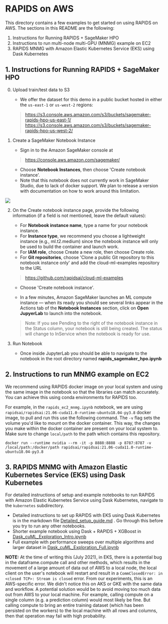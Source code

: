 # RAPIDS on AWS 
This directory contains a few examples to get started on using RAPIDS on AWS. The sections in this README are the following:

1. Instructions for Running RAPIDS + SageMaker HPO
2. Instructions to run multi-node multi-GPU (MNMG) example on EC2
3. RAPIDS MNMG with Amazon Elastic Kubernetes Service (EKS) using Dask Kubernetes

## 1. Instructions for Running RAPIDS + SageMaker HPO 

0. Upload train/test data to S3 

   - We offer the dataset for this demo in a public bucket hosted in either the `us-east-1` or `us-west-2` regions:
   > https://s3.console.aws.amazon.com/s3/buckets/sagemaker-rapids-hpo-us-east-1/   
   > https://s3.console.aws.amazon.com/s3/buckets/sagemaker-rapids-hpo-us-west-2/
   
   
1. Create a SageMaker Notebook Instance

   - Sign in to the Amazon SageMaker console at 
   > https://console.aws.amazon.com/sagemaker/
   
   - Choose **Notebook Instances**, then choose 'Create notebook instance'.
   - Note that this notebook does not currently work in SageMaker Studio, due to lack of docker support. We plan to release a version with documentation on how to work around this limitation.
   
<img src='img/sagemaker_notebook_instance.png'>

2. On the Create notebook instance page, provide the following information (if a field is not mentioned, leave the default values):
   - For **Notebook instance name**, type a name for your notebook instance.
   - For **Instance type**, we recommend you choose a lightweight instance (e.g., ml.t2.medium) since the notebook instance will only be used to build the container and launch work.
   - For **IAM role**, choose Create a new role, then choose Create role.
   - For **Git repositories**, choose 'Clone a public Git repository to this notebook instance only' and add the cloud-ml-examples repository to the URL
   > https://github.com/rapidsai/cloud-ml-examples 
   - Choose 'Create notebook instance'. 
   
   - In a few minutes, Amazon SageMaker launches an ML compute instance — when its ready you should see several links appear in the Actions tab of the **Notebook Instances** section, click on **Open JupyerLab** to launch into the notebook.   
   > Note: If you see Pending to the right of the notebook instance in the Status column, your notebook is still being created. The status will change to InService when the notebook is ready for use.

3. Run Notebook
   - Once inside JupyterLab you should be able to navigate to the notebook in the root directory named **rapids_sagemaker_hpo.ipynb**

## 2. Instructions to run MNMG example on EC2

We recommend using RAPIDS docker image on your local system and using the same image in the notebook so that the libraries can match accurately. You can achieve this using conda environments for RAPIDS too.

For example, in the `rapids_ec2_mnmg.ipynb` notebook, we are using `rapidsai/rapidsai:21.06-cuda11.0-runtime-ubuntu18.04-py3.8` docker image, to pull and run this use the following command. The `-v` flag sets the volume you'd like to mount on the docker container. This way, the changes you make within the docker container are present on your local system to. Make sure to change `local/path` to the path which contains this repository.

`docker run --runtime nvidia --rm -it -p 8888:8888 -p 8787:8787 -v /local/path:/docker/path rapidsai/rapidsai:21.06-cuda11.0-runtime-ubuntu18.04-py3.8`

## 3. RAPIDS MNMG with Amazon Elastic Kubernetes Service (EKS) using Dask Kubernetes

For detailed instructions of setup and example notebooks to run RAPIDS with Amazon Elastic Kubernetes Service using Dask Kubernetes, navigate to the `kubernetes` subdirectory.

- Detailed instructions to set up RAPIDS with EKS using Dask Kubernetes is in the markdown file [Detailed_setup_guide.md](./kubernetes/Detailed_setup_guide.md) . Go through this before you try to run any other notebooks.
- Shorter example notebook using Dask + RAPIDS + XGBoost in [Dask_cuML_Exploration_Intro.ipynb](./kubernetes/Dask_cuML_Exploration_Intro.ipynb)
- Full example with performance sweeps over multiple algorithms and larger dataset in [Dask_cuML_Exploration_Full.ipynb](./kubernetes/Dask_cuML_Exploration_Full.ipynb)

**NOTE:** At the time of writing this (July 2021), in EKS, there is a potential bug in the dataframe.compute call and other methods, which results in the movement of a large amount of data out of AWS to a local node, the local client on the user's notebook will restart and result in a `CommClosedError: in <closed TCP>: Stream is closed` error. From our experiments, this is an AWS-specific error. We didn't notice this on AKS or GKE with the same data and workflow. A potential solution would be to avoid moving too much data out from AWS to your local machine. For example, calling compute on a single column (e.g. a prediction column) would most likely be fine. But calling compute to bring an entire training dataset (which has been persisted on the workers) to the local machine with all rows and columns, then that operation may fail with high probability.